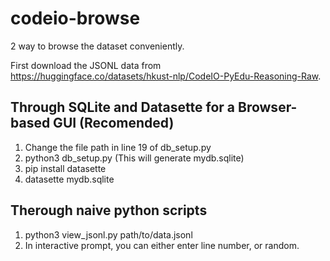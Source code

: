 # codeio-browse

2 way to browse the dataset conveniently.

First download the JSONL data from https://huggingface.co/datasets/hkust-nlp/CodeIO-PyEdu-Reasoning-Raw.

## Through SQLite and Datasette for a Browser-based GUI (Recomended)

1. Change the file path in line 19 of db_setup.py
2. python3 db_setup.py (This will generate mydb.sqlite)
3. pip install datasette
4. datasette mydb.sqlite

## Therough naive python scripts

1. python3 view_jsonl.py path/to/data.jsonl
2. In interactive prompt, you can either enter line number, or random.


